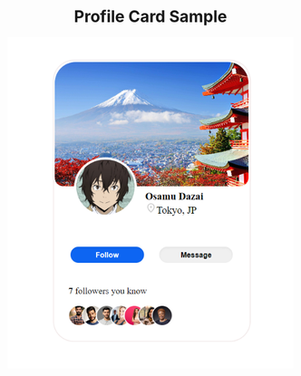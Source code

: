 <h1 style="text-align:center">Profile Card Sample</h1>
<div style="text-align:center">
    <img src="./Screenshot 2024-09-01 144703.png" alt="ss"/>
</div>